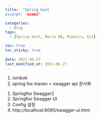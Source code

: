 ```yaml
---
title:  "Spring boot
excerpt: "exam1"

categories:
  - Blog
tags:
  - [Spring boot, Maria DB, Mybatis, Git]

toc: true
toc_sticky: true
 
date: 2021-06-27
last_modified_at: 2021-06-27
---
```


1. lombok
2. spring fox maven = swagger  api 문서화
  1) Springfox Swagger2
  2) Springfox Swagger UI
  3) Config 설정
  4) http://localhost:8080/swagger-ui.html 

